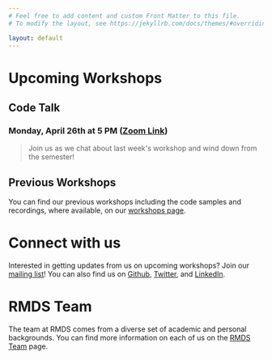 ```yaml
---
# Feel free to add content and custom Front Matter to this file.
# To modify the layout, see https://jekyllrb.com/docs/themes/#overriding-theme-defaults

layout: default
---
```


# Upcoming Workshops

## Code Talk

### Monday, April 26th at 5 PM ([Zoom Link](https://us02web.zoom.us/meeting/register/tZctfu2pqzwuGN3fQWEFfeZEeXjtUl0ubPfm))

> Join us as we chat about last week's workshop and wind down from the semester!

## Previous Workshops

You can find our previous workshops including the code samples and recordings, where available, on our [workshops page](./workshops.html).

# Connect with us

Interested in getting updates from us on upcoming workshops? Join our [mailing list](https://tech.us19.list-manage.com/subscribe?u=29a4e588ed2a6dce8a79fe97a&id=0fe8932d9b)! You can also find us on [Github](https://github.com/rockyMountainDataScience), [Twitter](https://twitter.com/RockyMntnData), and [LinkedIn](https://www.linkedin.com/company/rocky-mountain-data-science/about/).

# RMDS Team

The team at RMDS comes from a diverse set of academic and personal backgrounds. You can find more information on each of us on the [RMDS Team](./rmds-team.html) page.
